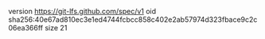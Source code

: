 version https://git-lfs.github.com/spec/v1
oid sha256:40e67ad810ec3e1ed4744fcbcc858c402e2ab57974d323fbace9c2c06ea366ff
size 21
